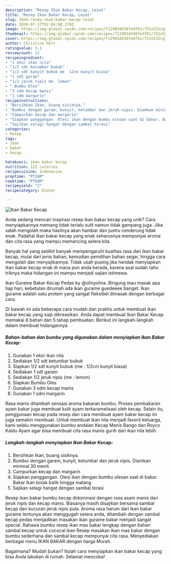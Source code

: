 ```yaml
---
description: "Resep Ikan Bakar Kecap, Lezat"
title: "Resep Ikan Bakar Kecap, Lezat"
slug: 1044-resep-ikan-bakar-kecap-lezat
date: 2020-07-17T02:04:08.179Z
image: https://img-global.cpcdn.com/recipes/f12983dd307edf61/751x532cq70/ikan-bakar-kecap-foto-resep-utama.jpg
thumbnail: https://img-global.cpcdn.com/recipes/f12983dd307edf61/751x532cq70/ikan-bakar-kecap-foto-resep-utama.jpg
cover: https://img-global.cpcdn.com/recipes/f12983dd307edf61/751x532cq70/ikan-bakar-kecap-foto-resep-utama.jpg
author: Christine Holt
ratingvalue: 3.1
reviewcount: 12
recipeingredient:
- "1 ekor ikan nila"
- "1/2 sdt ketumbar bubuk"
- "1/2 sdt kunyit bubuk me  12cm kunyit biasa"
- "1 sdt garam"
- "1/2 jeruk nipis me  lemon"
- " Bumbu Oles"
- "3 sdm kecap manis"
- "1 sdm margarin"
recipeinstructions:
- "Bersihkan Ikan, buang sisiknya."
- "Bumbui dengan garam, kunyit, ketumbar dan jeruk nipis. Diamkan minimal 30 menit."
- "Campurkan kecap dan margarin"
- "Siapkan panggangan. Olesi ikan dengan bumbu olesan saat di bakar. Bakar ikan bolak balik hingga matang"
- "Sajikan selagi hangat dengan sambal terasi"
categories:
- Resep
tags:
- ikan
- bakar
- kecap

katakunci: ikan bakar kecap 
nutrition: 122 calories
recipecuisine: Indonesian
preptime: "PT26M"
cooktime: "PT60M"
recipeyield: "2"
recipecategory: Dinner

---
```



![Ikan Bakar Kecap](https://img-global.cpcdn.com/recipes/f12983dd307edf61/751x532cq70/ikan-bakar-kecap-foto-resep-utama.jpg)

Anda sedang mencari inspirasi resep ikan bakar kecap yang unik? Cara menyiapkannya memang tidak terlalu sulit namun tidak gampang juga. Jika salah mengolah maka hasilnya akan hambar dan justru cenderung tidak enak. Padahal ikan bakar kecap yang enak seharusnya mempunyai aroma dan cita rasa yang mampu memancing selera kita.

Banyak hal yang sedikit banyak mempengaruhi kualitas rasa dari ikan bakar kecap, mulai dari jenis bahan, kemudian pemilihan bahan segar, hingga cara mengolah dan menyajikannya. Tidak usah pusing jika hendak menyiapkan ikan bakar kecap enak di mana pun anda berada, karena asal sudah tahu triknya maka hidangan ini mampu menjadi sajian istimewa.

Ikan Gurame Bakar Kecap Pedas by @olinyolina. Bingung mau masak apa tiap hari, kebetulan dirumah ada ikan gurame guedeeee banget. Ikan gurame adalah satu protein yang sangat fleksibel dimasak dengan berbagai cara.


Di bawah ini ada beberapa cara mudah dan praktis untuk membuat ikan bakar kecap yang siap dikreasikan. Anda dapat membuat Ikan Bakar Kecap memakai 8 bahan dan 5 tahap pembuatan. Berikut ini langkah-langkah dalam membuat hidangannya.

<!--inarticleads1-->

##### Bahan-bahan dan bumbu yang digunakan dalam menyiapkan Ikan Bakar Kecap:

1. Gunakan 1 ekor ikan nila
1. Sediakan 1/2 sdt ketumbar bubuk
1. Siapkan 1/2 sdt kunyit bubuk (me : 1/2cm kunyit biasa)
1. Sediakan 1 sdt garam
1. Sediakan 1/2 jeruk nipis (me : lemon)
1. Siapkan  Bumbu Oles
1. Gunakan 3 sdm kecap manis
1. Gunakan 1 sdm margarin


Rasa manis ditambah sensasi aroma bakaran bumbu. Proses pembakaran ayam bakar juga membuat kulit ayam terkaramelisasi oleh kecap. Selain itu, penggunaan kecap pada resep dan cara membuat ayam bakar kecap ini juga semakin membuat. Untuk membuat ikan nila menjadi favorit keluarga, kami selalu menggunakan bumbu andalan Kecap Manis Bango dan Royco Kaldu Ayam agar bisa membuat cita rasa manis gurih dari ikan nila lebih. 

<!--inarticleads2-->

##### Langkah-langkah menyiapkan Ikan Bakar Kecap:

1. Bersihkan Ikan, buang sisiknya.
1. Bumbui dengan garam, kunyit, ketumbar dan jeruk nipis. Diamkan minimal 30 menit.
1. Campurkan kecap dan margarin
1. Siapkan panggangan. Olesi ikan dengan bumbu olesan saat di bakar. Bakar ikan bolak balik hingga matang
1. Sajikan selagi hangat dengan sambal terasi


Resep ikan bakar bumbu kecap didominasi dengan rasa asam manis dari jeruk nipis dan kecap manis. Biasanya masih disajikan bersama sambal kecap dan kucuran jeruk nipis pula. Aroma rasa harum dari ikan bakar gurame tentunya akan menggugah selera anda, ditambah dengan sambal kecap pedas menjadikan masakan ikan gurame bakar menjadi sangat special. Rahasia bumbu resep ikan mas bakar lengkap dengan bahan sambal kecap untuk cococal ikan Resep masakan Ikan mas bakar dengan bumbu sederhana dan sambal kecap mempunyai cita rasa. Menyediakan berbagai menu IKAN BAKAR dengan harga Murah. 

Bagaimana? Mudah bukan? Itulah cara menyiapkan ikan bakar kecap yang bisa Anda lakukan di rumah. Selamat mencoba!
